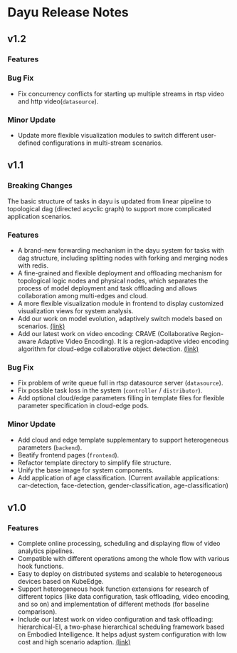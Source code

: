 # Dayu Release Notes

## v1.2

### Features

### Bug Fix
- Fix concurrency conflicts for starting up multiple streams in rtsp video and http video(`datasource`).

### Minor Update
- Update more flexible visualization modules to switch different user-defined configurations in multi-stream scenarios.


## v1.1

### Breaking Changes
The basic structure of tasks in dayu is updated from linear pipeline to topological dag (directed acyclic graph) to support more complicated application scenarios.

### Features
- A brand-new forwarding mechanism in the dayu system for tasks with dag structure, including splitting nodes with forking and merging nodes with redis.
- A fine-grained and flexible deployment and offloading mechanism for topological logic nodes and physical nodes, which separates the process of model deployment and task offloading and allows collaboration among multi-edges and cloud.
- A more flexible visualization module in frontend to display customized visualization views for system analysis.
- Add our work on model evolution, adaptively switch models based on scenarios. [(link)](template/scheduler/model-switch.yaml)
- Add our latest work on video encoding: CRAVE (Collaborative Region-aware Adaptive Video Encoding). It is a region-adaptive video encoding algorithm for cloud-edge collaborative object detection. [(link)](template/scheduler/crave.yaml)

### Bug Fix
- Fix problem of write queue full in rtsp datasource server (`datasource`).
- Fix possible task loss in the system (`controller` / `distributor`).
- Add optional cloud/edge parameters filling in template files for flexible parameter specification in cloud-edge pods.

### Minor Update
- Add cloud and edge template supplementary to support heterogeneous parameters (`backend`).
- Beatify frontend pages (`frontend`).
- Refactor template directory to simplify file structure.
- Unify the base image for system components. 
- Add application of age classification. (Current available applications: car-detection, face-detection, gender-classification, age-classification)


## v1.0

### Features
- Complete online processing, scheduling and displaying flow of video analytics pipelines.
- Compatible with different operations among the whole flow with various hook functions.
- Easy to deploy on distributed systems and scalable to heterogeneous devices based on KubeEdge.
- Support heterogeneous hook function extensions for research of different topics (like data configuration, task offloading, video encoding, and so on) and implementation of different methods (for baseline comparison).
- Include our latest work on video configuration and task offloading: hierarchical-EI, a two-phase hierarchical scheduling framework based on Embodied Intelligence. It helps adjust system configuration with low cost and high scenario adaption.  [(link)](template/scheduler/hei.yaml)

